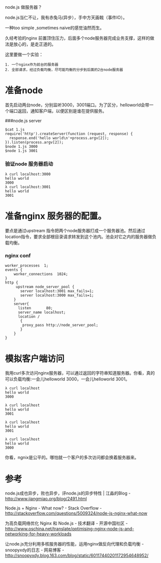 node.js 做服务器？

node.js当仁不让，我有赤兔马(异步），手中方天画戟（事件IO）。

一种too simple ,sometimes naive的感觉油然而生。

久经考验的nginx 前置顶住压力，后面多个node服务器完成业务支撑，这样的做法是放心的，是走正道的。

这里要做一个实验：

    1. 一个nginx作为前台的服务器
    2. 全部请求，经过负载均衡，尽可能均衡的分步到后面的2台node服务器

# 准备node 

首先启动两台node，分别监听3000，3001端口。为了区分，helloworld会带一个端口返回，通知客户端，以便区别是谁在提供服务。

###node.js server

    $cat 1.js 
    require('http').createServer(function (request, response) {  
      response.end('hello world\n'+process.argv[2]);  
    }).listen(process.argv[2]);  
    $node 1.js 3000
    $node 1.js 3001

### 验证node 服务器启动

    λ curl localhost:3000
    hello world
    3000
    λ curl localhost:3001
    hello world
    3001

# 准备nginx 服务器的配置。

要点是通过upstream 指令把两个node服务器打成一个服务器池。然后通过location指令，要求全部根目录请求转发到这个池内。池会对它之内的服务器做负载均衡。

### nginx conf

    worker_processes  1;
    events {
        worker_connections  1024;
    }
    http {
         upstream node_server_pool {
           server localhost:3001 max_fails=1;
           server localhost:3000 max_fails=1;
        }
        server{
          listen       80;
          server_name localhost;
          location /
           {
            proxy_pass http://node_server_pool;
           }
        }
    }
        
# 模拟客户端访问

我用curl多次访问nginx服务器，可以通过返回的字符串知道服务器。你看，真的可以负载均衡:一会儿helloworld 3000，一会儿helloworld 3001。
        
          
    λ curl localhost
    hello world
    3000
    
    λ curl localhost
    hello world
    3001
    
    λ curl localhost
    hello world
    3001
    
    λ curl localhost
    hello world
    3000
    
你看，ngnix是公平的。哪怕就一个客户的多次访问都会换着服务器来。

# 参考

node.js成也异步，败也异步，评node.js的异步特性 | 江淼的Blog - http://www.jiangmiao.org/blog/2491.html

Node.js + Nginx - What now? - Stack Overflow - http://stackoverflow.com/questions/5009324/node-js-nginx-what-now

为高负载网络优化 Nginx 和 Node.js - 技术翻译 - 开源中国社区 - http://www.oschina.net/translate/optimising-nginx-node-js-and-networking-for-heavy-workloads

让node.js充分利用多核服务器的性能，运用nginx做反向代理和负载均衡 - snoopyxdy的日志 - 网易博客 - http://snoopyxdy.blog.163.com/blog/static/60117440201172954648952/
